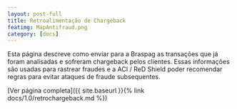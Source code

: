 ```yaml
---
layout: post-full
title: Retroalimentação de Chargeback
featimg: MapAntifraud.png
category: [docs]
---
```


Esta página descreve como enviar para a Braspag as transações que já foram analisadas e sofreram chargeback pelos clientes. Essas informações são usadas para rastrear
fraudes e a ACI / ReD Shield poder recomendar regras para evitar ataques de fraude subsequentes.  

[Ver página completa]({{ site.baseurl }}{% link docs/1.0/retrochargeback.md %})  